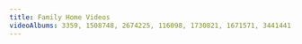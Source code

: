 ```yaml
---
title: Family Home Videos
videoAlbums: 3359, 1508748, 2674225, 116098, 1730821, 1671571, 3441441, 1087859, 1818656, 1621831
---
```

